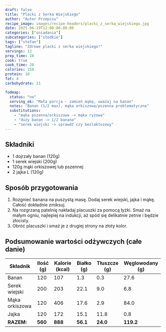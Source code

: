 ```yaml
---
draft: false
title: "Placki z Serka Wiejskiego"
author: "Autor Przepisu"
recipe_image: images/recipe-headers/placki_z_serka_wiejskiego.jpg
date: 2025-06-19T12:00:00-00:00
categories: ["sniadania"]
subcategories: ["słodkie"]
tags: ["stefan"]
tagline: "Zdrowe placki z serka wiejskiego!"
servings: 12
prep_time: 10
cook: true
cook_time: 20
calories: 158
protein: 10
fat: 4
carbohydrate: 21

fodmap:
  status: "no"
  serving_ok: "Mała porcja - zamień mąkę, uważaj na banan"
  notes: "Banan (1/2 max), mąka orkiszowa/pszenna problematyczna"
  substitutions:
    - "mąka pszenna/orkiszowa -> mąka ryżowa"
    - "duży banan -> 1/2 banana"
    - "serek wiejski -> sprawdź czy bezlaktozowy"
---
```


## Składniki
- 1 dojrzały banan (120g)
- 1 serek wiejski (200g)
- 120g mąki orkiszowej lub pszennej
- 2 jajka L (120g)

## Sposób przygotowania
1. Rozgnieć banana na puszystą masę. Dodaj serek wiejski, jajka i mąkę. Całość dokładnie zmiksuj.
2. Na rozgrzaną patelnię nakładaj placuszki za pomocą łyżki. Smaż na małym ogniu, najlepiej na indukcji, aż spód się delikatnie zetnie i będzie złocisty.
3. Obróć placuszki i smaż je z drugiej strony na złoty kolor.

## Podsumowanie wartości odżywczych (całe danie)

| Składnik         | Ilość (g) | Kalorie (kcal) | Białko (g) | Tłuszcze (g) | Węglowodany (g) |
|------------------|-----------|---------------|------------|--------------|-----------------|
| Banan            | 120       | 107           | 1.3        | 0.3          | 27.6            |
| Serek wiejski    | 200       | 203           | 22.1       | 9.0          | 6.8             |
| Mąka orkiszowa   | 120       | 406           | 17.6       | 2.9          | 84.0            |
| Jajka            | 120       | 172           | 15.1       | 11.8         | 0.8             |
| **RAZEM:**       | **560**   | **888**       | **56.1**   | **24.0**     | **119.2**       |